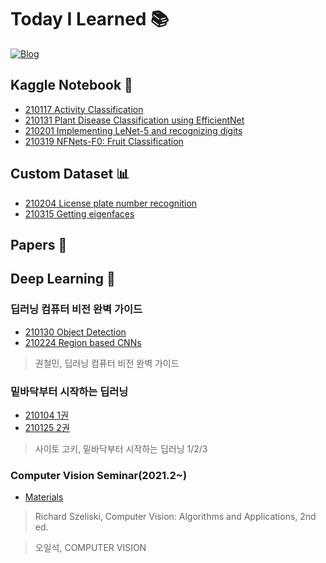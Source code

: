 # Today I Learned 📚

[![Blog](https://img.shields.io/badge/Blog-ownit4137.github.io-orange.svg?style=for-the-badge)](https://ownit4137.github.io/)

## Kaggle Notebook 📒

- [210117 Activity Classification](https://www.kaggle.com/ownit4137/activity-recognition)
- [210131 Plant Disease Classification using EfficientNet](https://www.kaggle.com/ownit4137/plant-disease-classification-using-efficientnet)
- [210201 Implementing LeNet-5 and recognizing digits](https://www.kaggle.com/ownit4137/implementing-lenet-5-and-recognizing-digits)
- [210319 NFNets-F0: Fruit Classification](https://www.kaggle.com/ownit4137/nfnets-f0-fruit-classification-98-9)

## Custom Dataset 📊

- [210204 License plate number recognition](https://github.com/ownit4137/TIL/blob/main/CustomDataset/210204_CarPlateOcr.ipynb)
- [210315 Getting eigenfaces](https://github.com/ownit4137/TIL/blob/main/CustomDataset/210315_Getting_eigenfaces.ipynb)

## Papers 📃

## Deep Learning 🧠

### 딥러닝 컴퓨터 비전 완벽 가이드

- [210130 Object Detection](https://github.com/ownit4137/TIL/tree/main/DLCV/OD)
- [210224 Region based CNNs](https://github.com/ownit4137/TIL/tree/main/DLCV/RCNN)

>  권철민, 딥러닝 컴퓨터 비전 완벽 가이드

### 밑바닥부터 시작하는 딥러닝

- [210104 1권](https://github.com/ownit4137/TIL/tree/main/DL%20from%20Scratch/1)
- [210125 2권](https://github.com/ownit4137/TIL/tree/main/DL%20from%20Scratch/2)

>  사이토 고키, 밑바닥부터 시작하는 딥러닝 1/2/3

### Computer Vision Seminar(2021.2~)

- [Materials](https://github.com/ownit4137/TIL/tree/main/CVSeminar_2102)

>  Richard Szeliski, Computer Vision: Algorithms and Applications, 2nd ed.

>  오일석, COMPUTER VISION
